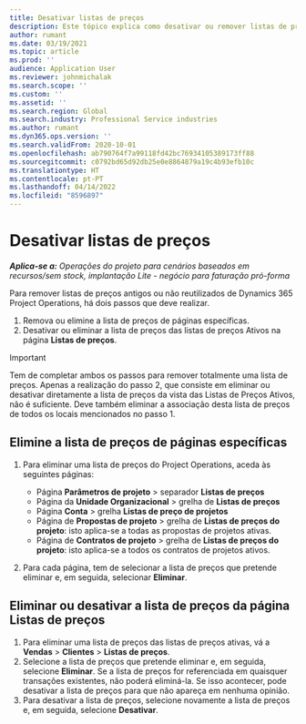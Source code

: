 ```yaml
---
title: Desativar listas de preços
description: Este tópico explica como desativar ou remover listas de preços não reutilizadas ou antigas.
author: rumant
ms.date: 03/19/2021
ms.topic: article
ms.prod: ''
audience: Application User
ms.reviewer: johnmichalak
ms.search.scope: ''
ms.custom: ''
ms.assetid: ''
ms.search.region: Global
ms.search.industry: Professional Service industries
ms.author: rumant
ms.dyn365.ops.version: ''
ms.search.validFrom: 2020-10-01
ms.openlocfilehash: ab790764f7a99118fd42bc76934105389173ff88
ms.sourcegitcommit: c0792bd65d92db25e0e8864879a19c4b93efb10c
ms.translationtype: HT
ms.contentlocale: pt-PT
ms.lasthandoff: 04/14/2022
ms.locfileid: "8596897"
---
```

# <a name="deactivate-price-lists"></a>Desativar listas de preços 

_**Aplica-se a:** Operações do projeto para cenários baseados em recursos/sem stock, implantação Lite - negócio para faturação pró-forma_

Para remover listas de preços antigos ou não reutilizados de Dynamics 365 Project Operations, há dois passos que deve realizar. 

1. Remova ou elimine a lista de preços de páginas específicas.
2. Desativar ou eliminar a lista de preços das listas de preços Ativos na página **Listas de preços**.

>[!IMPORTANT]
> Tem de completar ambos os passos para remover totalmente uma lista de preços. Apenas a realização do passo 2, que consiste em eliminar ou desativar diretamente a lista de preços da vista das Listas de Preços Ativos, não é suficiente. Deve também eliminar a associação desta lista de preços de todos os locais mencionados no passo 1.

## <a name="delete-the-price-list-from-specific-pages"></a>Elimine a lista de preços de páginas específicas
1. Para eliminar uma lista de preços do Project Operations, aceda às seguintes páginas:  

      - Página **Parâmetros de projeto** > separador **Listas de preços**
      - Página da **Unidade Organizacional** > grelha de **Listas de preços**
      - Página **Conta** > grelha **Listas de preço de projetos**
      - Página de **Propostas de projeto** > grelha de **Listas de preços do projeto**: isto aplica-se a todas as propostas de projetos ativas.
      - Página de **Contratos de projeto** > grelha de **Listas de preços do projeto**: isto aplica-se a todos os contratos de projetos ativos.

 2. Para cada página, tem de selecionar a lista de preços que pretende eliminar e, em seguida, selecionar **Eliminar**. 
 
## <a name="delete-or-deactivate-the-price-list-from-the-price-lists-page"></a>Eliminar ou desativar a lista de preços da página Listas de preços
 
1. Para eliminar uma lista de preços das listas de preços ativas, vá a **Vendas** > **Clientes** > **Listas de preços**. 
2. Selecione a lista de preços que pretende eliminar e, em seguida, selecione **Eliminar**. Se a lista de preços for referenciada em quaisquer transações existentes, não poderá eliminá-la. Se isso acontecer, pode desativar a lista de preços para que não apareça em nenhuma opinião. 
3. Para desativar a lista de preços, selecione novamente a lista de preços e, em seguida, selecione **Desativar**.   
